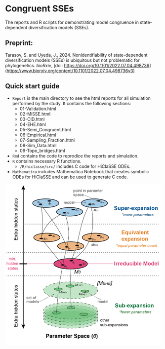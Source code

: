 # Congruent SSEs
 The reports and R scripts for demonstrating model congruence in state-dependent diversification models (SSEs).

## Preprint:

Tarasov, S. and Uyeda, J., 2024. Nonidentifiability of state-dependent diversification models (SSEs) is ubiquitous but not problematic for phylogenetics. *bioRxiv*, [doi: https://doi.org/10.1101/2022.07.04.498736](https://www.biorxiv.org/content/10.1101/2022.07.04.498736v3)



## Quick start guide


- `Report` is the main directory to see the html reports for all simulation performed by the study. It contains the following sections:
  - 01-Validation.html
  - 02-MiSSE.html
  - 03-CID.html
  - 04-EHE.html
  - 05-Semi_Congruent.html
  - 06-Empirical.html
  - 07-Sampling_Fraction.html
  - 08-Sim_Data.html
  - 09-Topo_bridges.html
- `Rmd` contains the code to reprodice the reports and simulation.
- `R` contains necessary R functions.
  - `/R/hiclasse/src/` includes C code for HiClaSSE ODEs.
- `Mathematica` includes Mathematica Notebook that creates symbolic ODEs for HiClaSSE and can be used to generate C code.



 <p align="left">
  <img src="https://github.com/sergeitarasov/Congruent-SSE-CTMC/blob/main/Fig_class.png" width="600" title="hover text">
</p>  
